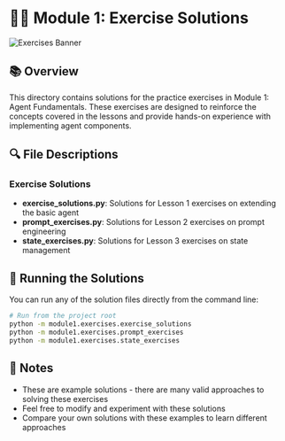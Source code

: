 # 🏋️‍♂️ Module 1: Exercise Solutions

![Exercises Banner](https://media.giphy.com/media/3oKIPrc2ngFZ6BTyww/giphy.gif)

## 📚 Overview

This directory contains solutions for the practice exercises in Module 1: Agent Fundamentals. These exercises are designed to reinforce the concepts covered in the lessons and provide hands-on experience with implementing agent components.

## 🔍 File Descriptions

### Exercise Solutions
- **exercise_solutions.py**: Solutions for Lesson 1 exercises on extending the basic agent
- **prompt_exercises.py**: Solutions for Lesson 2 exercises on prompt engineering
- **state_exercises.py**: Solutions for Lesson 3 exercises on state management

## 🚀 Running the Solutions

You can run any of the solution files directly from the command line:

```bash
# Run from the project root
python -m module1.exercises.exercise_solutions
python -m module1.exercises.prompt_exercises
python -m module1.exercises.state_exercises
```

## 📝 Notes

- These are example solutions - there are many valid approaches to solving these exercises
- Feel free to modify and experiment with these solutions
- Compare your own solutions with these examples to learn different approaches
